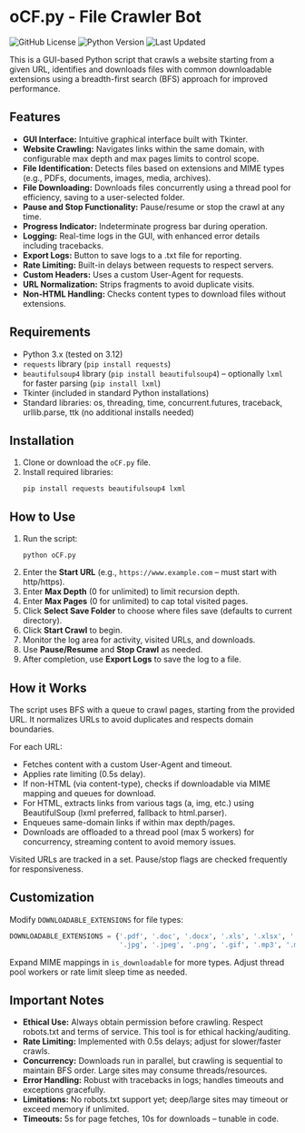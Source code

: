 # oCF.py - File Crawler Bot

![GitHub License](https://img.shields.io/github/license/TheOSuite/oCF)
![Python Version](https://img.shields.io/badge/python-3.13-blue)
![Last Updated](https://img.shields.io/date/2025-07-21)

This is a GUI-based Python script that crawls a website starting from a given URL, identifies and downloads files with common downloadable extensions using a breadth-first search (BFS) approach for improved performance.

## Features
- **GUI Interface:** Intuitive graphical interface built with Tkinter.
- **Website Crawling:** Navigates links within the same domain, with configurable max depth and max pages limits to control scope.
- **File Identification:** Detects files based on extensions and MIME types (e.g., PDFs, documents, images, media, archives).
- **File Downloading:** Downloads files concurrently using a thread pool for efficiency, saving to a user-selected folder.
- **Pause and Stop Functionality:** Pause/resume or stop the crawl at any time.
- **Progress Indicator:** Indeterminate progress bar during operation.
- **Logging:** Real-time logs in the GUI, with enhanced error details including tracebacks.
- **Export Logs:** Button to save logs to a .txt file for reporting.
- **Rate Limiting:** Built-in delays between requests to respect servers.
- **Custom Headers:** Uses a custom User-Agent for requests.
- **URL Normalization:** Strips fragments to avoid duplicate visits.
- **Non-HTML Handling:** Checks content types to download files without extensions.

## Requirements
- Python 3.x (tested on 3.12)
- `requests` library (`pip install requests`)
- `beautifulsoup4` library (`pip install beautifulsoup4`) – optionally `lxml` for faster parsing (`pip install lxml`)
- Tkinter (included in standard Python installations)
- Standard libraries: os, threading, time, concurrent.futures, traceback, urllib.parse, ttk (no additional installs needed)

## Installation
1. Clone or download the `oCF.py` file.
2. Install required libraries:
   ```
   pip install requests beautifulsoup4 lxml
   ```

## How to Use
1. Run the script:
   ```
   python oCF.py
   ```
2. Enter the **Start URL** (e.g., `https://www.example.com` – must start with http/https).
3. Enter **Max Depth** (0 for unlimited) to limit recursion depth.
4. Enter **Max Pages** (0 for unlimited) to cap total visited pages.
5. Click **Select Save Folder** to choose where files save (defaults to current directory).
6. Click **Start Crawl** to begin.
7. Monitor the log area for activity, visited URLs, and downloads.
8. Use **Pause/Resume** and **Stop Crawl** as needed.
9. After completion, use **Export Logs** to save the log to a file.

## How it Works
The script uses BFS with a queue to crawl pages, starting from the provided URL. It normalizes URLs to avoid duplicates and respects domain boundaries.

For each URL:
- Fetches content with a custom User-Agent and timeout.
- Applies rate limiting (0.5s delay).
- If non-HTML (via content-type), checks if downloadable via MIME mapping and queues for download.
- For HTML, extracts links from various tags (a, img, etc.) using BeautifulSoup (lxml preferred, fallback to html.parser).
- Enqueues same-domain links if within max depth/pages.
- Downloads are offloaded to a thread pool (max 5 workers) for concurrency, streaming content to avoid memory issues.

Visited URLs are tracked in a set. Pause/stop flags are checked frequently for responsiveness.

## Customization
Modify `DOWNLOADABLE_EXTENSIONS` for file types:
```python
DOWNLOADABLE_EXTENSIONS = {'.pdf', '.doc', '.docx', '.xls', '.xlsx', '.ppt', '.pptx',
                           '.jpg', '.jpeg', '.png', '.gif', '.mp3', '.mp4', '.zip', '.rar', '.exe', '.apk'}
```
Expand MIME mappings in `is_downloadable` for more types. Adjust thread pool workers or rate limit sleep time as needed.

## Important Notes
- **Ethical Use:** Always obtain permission before crawling. Respect robots.txt and terms of service. This tool is for ethical hacking/auditing.
- **Rate Limiting:** Implemented with 0.5s delays; adjust for slower/faster crawls.
- **Concurrency:** Downloads run in parallel, but crawling is sequential to maintain BFS order. Large sites may consume threads/resources.
- **Error Handling:** Robust with tracebacks in logs; handles timeouts and exceptions gracefully.
- **Limitations:** No robots.txt support yet; deep/large sites may timeout or exceed memory if unlimited.
- **Timeouts:** 5s for page fetches, 10s for downloads – tunable in code.
